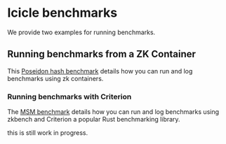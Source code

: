 # Icicle benchmarks

We provide two examples for running benchmarks.

## Running benchmarks from a ZK Container

This [Poseidon hash benchmark](./example-zk-container-benchmark/) details how you can run and log benchmarks using zk containers.

### Running benchmarks with Criterion

The [MSM benchmark](./example-rust-benchmark/) details how you can run and log benchmarks using zkbench and Criterion a popular Rust benchmarking library.

this is still work in progress. 